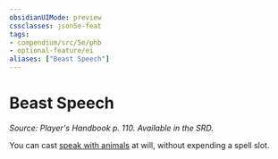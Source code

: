 ```yaml
---
obsidianUIMode: preview
cssclasses: json5e-feat
tags:
- compendium/src/5e/phb
- optional-feature/ei
aliases: ["Beast Speech"]
---
```

# Beast Speech
*Source: Player's Handbook p. 110. Available in the SRD.*  

You can cast [speak with animals](/2-Mechanics/CLI/spells/speak-with-animals.md) at will, without expending a spell slot.